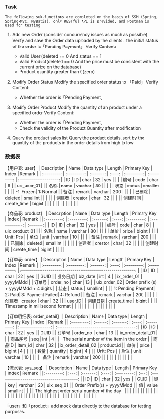 ### Task

 	The following sub-functions are completed on the basis of SSM (Spring, Spring-MVC, MyBatis), only RESTful API is provided, and Postman is used for testing.

1. Add new Order (consider concurrency issues as much as possible)
   Verify and save the Order data uploaded by the clients，the initial status of the order is「Pending Payment」
   Verify Content:
    - Valid User (deleted == 0 And status == 1)
    - Valid Product(deleted == 0 And the price must be consistent with the current price on the database)
    - Product quantity greater than 0(zero)

2. Modify Order Status
   Modify the specified order status to 「Paid」
   Verify Content:
    - Whether the order is「Pending Payment」
3. Modify Order Product
   Modify the quantity of an product under a specified order
   Verify Content: 
    - Whether the order is「Pending Payment」
    - Check the validity of the Product Quantity after modification
4. Query the product sales list
   Query the product details, sort by the quantity of the products in the order details from high to low

### 数据表
【用户表: user】
| Description |    Name     | Data type | Length | Primary Key |    Index    |         Remark         |
| :---------: | :---------: | :-------: | :----: | :---------: | :---------: | :--------------------: |
|     ID      |     ID      |   char    |   32   |     yes     |             |                        |
|    编号     |    code     |   char    |   8    |             | uix_user_01 |                        |
|    名称     |    name     |  varchar  |   80   |             |             |                        |
|    状态     |   status    | smallint  |        |             |             | -1: Frozen\| 1: Normal |
|    备注     |   remark    |  varchar  |  200   |             |             |                        |
|   已删除    |   deleted   | smallint  |        |             |             |                        |
|   创建者    |   creator   |   char    |   32   |             |             |                        |
|  创建时间   | create_time |  bigint   |        |             |             |                        |
|             |             |           |        |             |             |                        |

【商品表: product】
| Description |    Name     | Data type | Length | Primary Key |     Index      |  Remark   |
| :---------: | :---------: | :-------: | :----: | :---------: | :------------: | :-------: |
|     ID      |     ID      |   char    |   32   |     yes     |                |           |
|    编号     |    code     |   char    |   8    |             | uix_product_01 |           |
|    名称     |    name     |  varchar  |   80   |             |                |           |
|    单价     |    price    |  bigint   |        |             |                | Unit: Pcs |
|    单位     |    unit     |  varchar  |   10   |             |                |           |
|    备注     |   remark    |  varchar  |  200   |             |                |           |
|   已删除    |   deleted   | smallint  |        |             |                |           |
|   创建者    |   creator   |   char    |   32   |             |                |           |
|  创建时间   | create_time |  bigint   |        |             |                |           |

【订单表: order】
| Description |    Name     | Data type | Length | Primary Key |    Index     |                            Remark                            |
| :---------: | :---------: | :-------: | :----: | :---------: | :----------: | :----------------------------------------------------------: |
|     ID      |     ID      |   char    |   32   |     yes     |              |                             GUID                             |
|  业务日期   |  biz_date   |    int    |   4    |             | ix_order_01  |                           yyyyMMdd                           |
|   订单号    |  order_no   |   char    |   13   |             | uix_order_02 |            Order prefix (s) + yyyyMMdd + 4 digits            |
|    状态     |   status    | smallint  |        |             |              | 1: Pending Payment\| 2: Paid\| 3: Payment Failed\| 4: Refund |
|    备注     |   remark    |  varchar  |  200   |             |              |                                                              |
|   创建者    |   creator   |   char    |   32   |             |              |                           user.ID                            |
|  创建日期   | create_time |  bigint   |        |             |              |               Timestamp in millisecond format                |
|             |             |           |        |             |              |                                                              |
|             |             |           |        |             |              |                                                              |

【订单明细表: order_detail】
| Description |   Name   | Data type | Length | Primary Key |       Index        |                   Remark                   |
| :---------: | :------: | :-------: | :----: | :---------: | :----------------: | :----------------------------------------: |
|     ID      |    ID    |   char    |   32   |     yes     |                    |                    GUID                    |
|   订单号    | order_no |   char    |   13   |             | ix_order_detail_01 |                                            |
|  商品序号   |   seq    |    int    |   4    |             |                    | The serial number of the item in the order |
|   商品ID    | item_id  |   char    |   32   |             | ix_order_detail_02 |                 product.id                 |
|    单价     |  price   |  bigint   |   4    |             |                    |                                            |
|    数量     | quantity |  bigint   |   4    |             |                    |                 Unit: Pcs                  |
|    单位     |   unit   |  varchar  |   10   |             |                    |                                            |
|    备注     |  remark  |  varchar  |  200   |             |                    |                                            |
|             |          |           |        |             |                    |                                            |

【流水表: sys_seq】
| Description | Name  | Data type | Length | Primary Key | Index |                   Remark                   |
| :---------: | :---: | :-------: | :----: | :---------: | :---: | :----------------------------------------: |
|     ID      |  ID   |   char    |   32   |     yes     |       |                    GUID                    |
|     键      |  key  |  varchar  |   20   | uix_seq_01  |       |         Order Prefix(s) + yyyyMMdd         |
|     值      | value | smallint  |        |             |       | The highest order serial number of the day |
|             |       |           |        |             |       |                                            |
|             |       |           |        |             |       |                                            |
|             |       |           |        |             |       |                                            |
|             |       |           |        |             |       |                                            |
|             |       |           |        |             |       |                                            |
|             |       |           |        |             |       |                                            |

「user」和「product」add mock data directly to the database for testing purposes.

